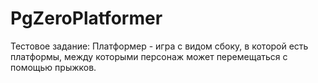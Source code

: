 # PgZeroPlatformer
Тестовое задание: Платформер - игра с видом сбоку, в которой есть платформы, между которыми персонаж может перемещаться с помощью прыжков.
